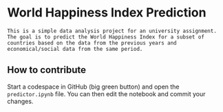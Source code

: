 # World Happiness Index Prediction

    This is a simple data analysis project for an university assignment. The goal is to predict the World Happiness Index for a subset of countries based on the data from the previous years and economical/social data from the same period.

## How to contribute

Start a codespace in GitHub (big green button) and open the `predictor.ipynb` file. You can then edit the notebook and commit your changes.